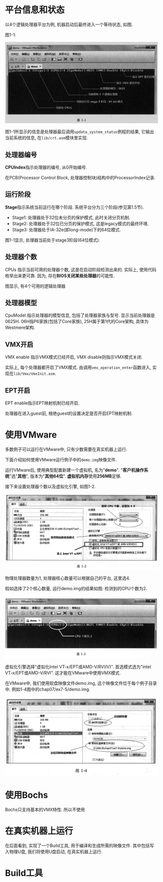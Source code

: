 
# 平台信息和状态

以4个逻辑处理器平台为例, 机器启动后最终进入一个等待状态, 如图.

图1\-1:

![2019-12-28-18-06-10.png](./images/2019-12-28-18-06-10.png)

图1-1所显示的信息是处理器最后调用`updata_system_status`例程的结果, 它输出当前系统的信息, 在`lib/crt.asm`模块里实现.

## 处理器编号

**CPUIndex**指示处理器的编号, 从0开始编号.

在PCB(Processor Control Block, 处理器控制块)结构中的ProcessorIndex记录.

## 运行阶段

**Stage**指示系统当前运行在哪个阶段. 系统平台分为三个阶段(参见第1.5节).

- Stage1: 处理器处于32位未分页的保护模式, 此时关闭分页机制.
- Stage2: 处理器处于32位已分页的保护模式, 这是legacy模式的最终环境.
- Stage3: 处理器处于IA\-32e(即long\-mode)下的64位模式.

图1\-1显示, 处理器当前处于stage3阶段(64位模式).

## 处理器个数

CPUs 指示当前可用的处理器个数, 这是在启动阶段检测出来的. 实际上, 使用代码枚举出来更可靠. 因为, 存在**BIOS关闭某些处理器**的可能性.

图显示, 有4个可用的逻辑处理器

## 处理器模型

CpuModel 指示处理器的模型信息, 包括了处理器家族与型号. 显示当前处理器是 0625H. 06H指P6家族(包括了Core家族), 25H属于第1代的Core架构, 具体为Westmere架构.

## VMX开启

VMX enable 指示VMX模式已经开启, VMX disable则指示VMX模式关闭. 

实际上, 每个处理器都开启了VMX模式. 由调用`vmx_operation_enter`函数进入, 实现在`lib/Vmx/VmxInit.asm`.

## EPT开启

EPT enable指示EPT映射机制已经开启.

处理器在进入guest前, 根绝guest的设置决定是否开启EPT映射机制.

# 使用VMware

多数例子可以运行在VMware中, 只有少数需要在真实机器上运行. 

下面介绍如何使用VMware运行例子中的`demo.img`映像文件.

运行VMware后, 使用典型配置新建一个虚拟机, 名为"**demo**". "**客户机操作系统**"选"**其他**", 版本为"**其他64位**". **虚拟机内存**使用**256MB**足够.

接下来设置处理器个数以及虚拟化引擎, 如图1-2.

![2019-12-28-18-16-30.png](./images/2019-12-28-18-16-30.png)

物理处理器数量为1, 处理器核心数量可以根据自己的平台, 这里选4.

假如选择了2个核心数量, 运行demo.img的结果如图: 检测到的CPU个数为2.

![2019-12-28-18-20-56.png](./images/2019-12-28-18-20-56.png)

虚拟化引擎选择"虚拟化Intel VT-x/EPT或AMD-V/RVI(V)". 首选模式选为"intel VT-x/EPT或AMD-V/RVI". 这才能在VMware中使用VMX模式.

在VMware中, 我们使用软盘映像文件demo.img, 这个映像文件位于每个例子目录中. 例如1-4图中的chap07/ex7-5/demo.img.

![2019-12-28-18-29-28.png](./images/2019-12-28-18-29-28.png)

# 使用Bochs

Bochs只支持基本的VMX特性. 所以不使用

# 在真实机器上运行

在后面看到, 实现了一个Build工具, 用于编译和生成所需的映像文件. 其中包括写入物理U盘, 我们将使用U盘启动, 在真实机器上运行.

# Build工具

